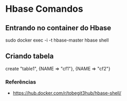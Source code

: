 # Hbase Comandos

## Entrando no container do Hbase
sudo docker exec -i -t hbase-master hbase shell

## Criando tabela
create "table1", {NAME => "cf1"}, {NAME => "cf2"}


### Referências
* https://hub.docker.com/r/tobegit3hub/hbase-shell/

